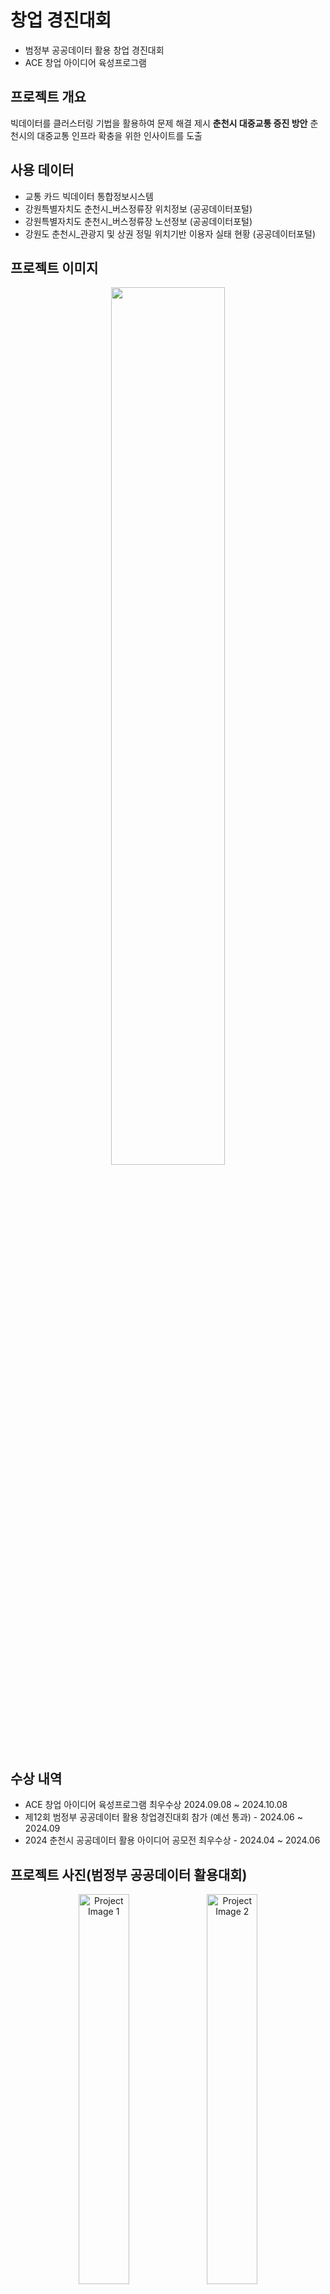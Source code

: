 <h1> 창업 경진대회 </h1>
<ul>
<li>범정부 공공데이터 활용 창업 경진대회</li>  
<li>ACE 창업 아이디어 육성프로그램 </li>
</ul>
<h2>프로젝트 개요</h2>
<p> 빅데이터를 클러스터링 기법을 활용하여 문제 해결 제시 <strong>춘천시 대중교통 증진 방안</strong> 춘천시의 대중교통 인프라 확충을 위한 인사이트를 도출</p>

<h2>사용 데이터</h2>
<ul>
  <li>교통 카드 빅데이터 통합정보시스템</li>
  <li>강원특별자치도 춘천시_버스정류장 위치정보 (공공데이터포털)</li>
  <li>강원특별자치도 춘천시_버스정류장 노선정보 (공공데이터포털)</li>
  <li>강원도 춘천시_관광지 및 상권 정밀 위치기반 이용자 실태 현황 (공공데이터포털)</li>
</ul>

<h2>프로젝트 이미지</h2>
<p align="center">
  <img src="https://github.com/user-attachments/assets/4dcd26de-8c40-4f9a-ace0-0d4dcc87b90e" width="60%">
  
</p>

<h2>수상 내역</h2>
<ul>
  <li>ACE 창업 아이디어 육성프로그램 최우수상 2024.09.08 ~ 2024.10.08</li>
  <li>제12회 범정부 공공데이터 활용 창업경진대회 참가 (예선 통과) - 2024.06 ~ 2024.09</li>
  <li>2024 춘천시 공공데이터 활용 아이디어 공모전 최우수상 - 2024.04 ~ 2024.06</li>
</ul>

<h2>프로젝트 사진(범정부 공공데이터 활용대회)</h2>
<p align="center">
  <img src="https://github.com/user-attachments/assets/e6f05f37-96c4-4dcb-ac6f-2720b2578259" width="40%" alt="Project Image 1">
  <img src="https://github.com/user-attachments/assets/d842a5f7-9af4-4da6-8c96-551ab69916fe" width="40%" alt="Project Image 2">
</p>
<h2>프로젝트 사진(ACE 창업 아이디어 육성프로그램)</h2>
<p align="center">
  <img src="https://github.com/user-attachments/assets/174e833d-9f5f-4f39-88ba-01454efc8327" width="40%" alt="Project Image 1">
  <img src="https://github.com/user-attachments/assets/6708e5a0-9fb8-4784-9325-10881118fa39" width="40%" alt="Project Image 2">
</p>
